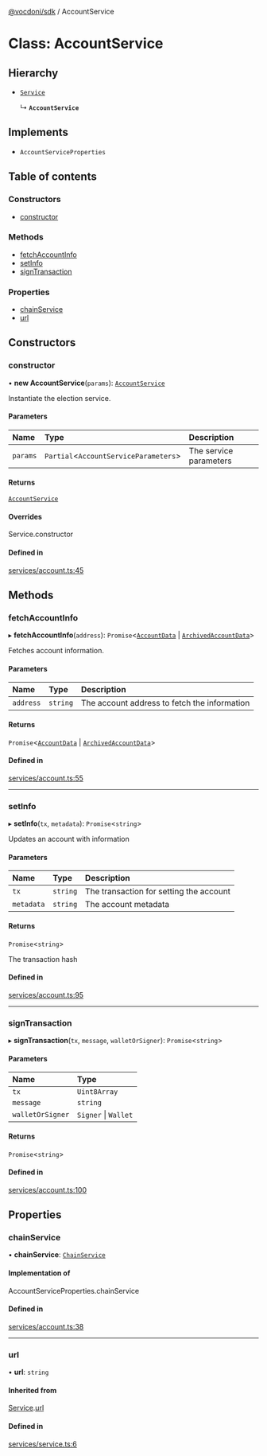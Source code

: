 [@vocdoni/sdk](/sdk) / AccountService

# Class: AccountService

## Hierarchy

- [`Service`](Service)

  ↳ **`AccountService`**

## Implements

- `AccountServiceProperties`

## Table of contents

### Constructors

- [constructor](AccountService#constructor)

### Methods

- [fetchAccountInfo](AccountService#fetchaccountinfo)
- [setInfo](AccountService#setinfo)
- [signTransaction](AccountService#signtransaction)

### Properties

- [chainService](AccountService#chainservice)
- [url](AccountService#url)

## Constructors

### constructor

• **new AccountService**(`params`): [`AccountService`](AccountService)

Instantiate the election service.

#### Parameters

| Name | Type | Description |
| :------ | :------ | :------ |
| `params` | `Partial`\<`AccountServiceParameters`\> | The service parameters |

#### Returns

[`AccountService`](AccountService)

#### Overrides

Service.constructor

#### Defined in

[services/account.ts:45](https://github.com/vocdoni/vocdoni-sdk/blob/9c64446/src/services/account.ts#L45)

## Methods

### fetchAccountInfo

▸ **fetchAccountInfo**(`address`): `Promise`\<[`AccountData`](../sdk-reference.md#accountdata) \| [`ArchivedAccountData`](../sdk-reference#archivedaccountdata)\>

Fetches account information.

#### Parameters

| Name | Type | Description |
| :------ | :------ | :------ |
| `address` | `string` | The account address to fetch the information |

#### Returns

`Promise`\<[`AccountData`](../sdk-reference.md#accountdata) \| [`ArchivedAccountData`](../sdk-reference#archivedaccountdata)\>

#### Defined in

[services/account.ts:55](https://github.com/vocdoni/vocdoni-sdk/blob/9c64446/src/services/account.ts#L55)

___

### setInfo

▸ **setInfo**(`tx`, `metadata`): `Promise`\<`string`\>

Updates an account with information

#### Parameters

| Name | Type | Description |
| :------ | :------ | :------ |
| `tx` | `string` | The transaction for setting the account |
| `metadata` | `string` | The account metadata |

#### Returns

`Promise`\<`string`\>

The transaction hash

#### Defined in

[services/account.ts:95](https://github.com/vocdoni/vocdoni-sdk/blob/9c64446/src/services/account.ts#L95)

___

### signTransaction

▸ **signTransaction**(`tx`, `message`, `walletOrSigner`): `Promise`\<`string`\>

#### Parameters

| Name | Type |
| :------ | :------ |
| `tx` | `Uint8Array` |
| `message` | `string` |
| `walletOrSigner` | `Signer` \| `Wallet` |

#### Returns

`Promise`\<`string`\>

#### Defined in

[services/account.ts:100](https://github.com/vocdoni/vocdoni-sdk/blob/9c64446/src/services/account.ts#L100)

## Properties

### chainService

• **chainService**: [`ChainService`](ChainService)

#### Implementation of

AccountServiceProperties.chainService

#### Defined in

[services/account.ts:38](https://github.com/vocdoni/vocdoni-sdk/blob/9c64446/src/services/account.ts#L38)

___

### url

• **url**: `string`

#### Inherited from

[Service](Service.md).[url](Service#url)

#### Defined in

[services/service.ts:6](https://github.com/vocdoni/vocdoni-sdk/blob/9c64446/src/services/service.ts#L6)
